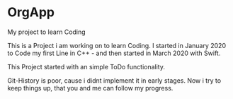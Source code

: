 # OrgApp
My project to learn Coding

This is a Project i am working on to learn Coding.
I started in January 2020 to Code my first Line in C++ - and then started in March 2020 with Swift.

This Project started with an simple ToDo functionality.

Git-History is poor, cause i didnt implement it in early stages.
Now i try to keep things up, that you and me can follow my progress.

